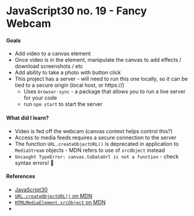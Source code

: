 # JavaScript30 no. 19 - Fancy Webcam

[]()

#### Goals
* Add video to a canvas element
* Once video is in the element, manipulate the canvas to add effects / download screenshots / etc
* Add ability to take a photo with button click
* This project has a server - will need to run this one locally, so it can be tied to a secure origin (local host, or https://)
  * Uses `browser-sync` - a package that allows you to run a live server for your code
  * run `npm start` to start the server

#### What did I learn?
* Video is fed off the webcam (canvas context helps control this?)
* Access to media feeds requires a secure connection to the server
* The function `URL.createObjectURL()` is deprecated in application to `MediaStream` objects - MDN refers to use of `srcObject` instead
* `Uncaught TypeError: canvas.toDataUrl is not a function` - check syntax errors! 🤪

#### References
* [JavaScript30](https://javascript30.com/)
* [`URL.createObjectURL()` on MDN](https://developer.mozilla.org/en-US/docs/Web/API/URL/createObjectURL)
* [`HTMLMediaElement.srcObject` on MDN](https://developer.mozilla.org/en-US/docs/Web/API/HTMLMediaElement/srcObject)
* 